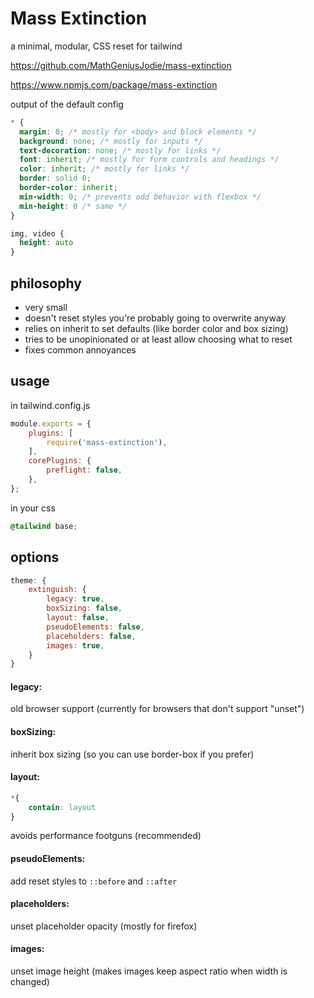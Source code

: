 # Mass Extinction

a minimal, modular, CSS reset for tailwind

<https://github.com/MathGeniusJodie/mass-extinction>

<https://www.npmjs.com/package/mass-extinction>

output of the default config

```css
* {
  margin: 0; /* mostly for <body> and block elements */
  background: none; /* mostly for inputs */
  text-decoration: none; /* mostly for links */
  font: inherit; /* mostly for form controls and headings */
  color: inherit; /* mostly for links */
  border: solid 0; 
  border-color: inherit;
  min-width: 0; /* prevents odd behavior with flexbox */
  min-height: 0 /* same */
}

img, video {
  height: auto
}
```

## philosophy

* very small
* doesn't reset styles you're probably going to overwrite anyway
* relies on inherit to set defaults (like border color and box sizing)
* tries to be unopinionated or at least allow choosing what to reset
* fixes common annoyances

## usage

in tailwind.config.js

```js
module.exports = {
	plugins: [
		require('mass-extinction'),
	],
	corePlugins: {
		preflight: false,
	},
};
```

in your css

```css
@tailwind base;
```

## options

```js
theme: {
	extinguish: {
		legacy: true,
		boxSizing: false,
		layout: false,
		pseudoElements: false,
		placeholders: false,
		images: true,
	}
}
```

#### legacy:

old browser support (currently for browsers that don't support "unset")

#### boxSizing:

inherit box sizing (so you can use border-box if you prefer)

#### layout:

```css
*{
	contain: layout
}
```

avoids performance footguns (recommended)


#### pseudoElements:

add reset styles to `::before` and `::after`

#### placeholders:

unset placeholder opacity (mostly for firefox)

#### images:

unset image height (makes images keep aspect ratio when width is changed)